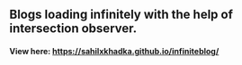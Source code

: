 ## Blogs loading infinitely with the help of intersection observer.
#### View here: https://sahilxkhadka.github.io/infiniteblog/